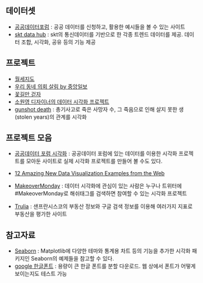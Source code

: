 ## 데이터셋

- [공공데이터포럼](https://www.data.go.kr/) : 공공 데이터를 신청하고, 활용한 예시들을 볼 수 있는 사이트
- [skt data hub](https://www.bigdatahub.co.kr/product/list.do?event_type=TPREMIUM) : skt의 통신데이터를 기반으로 한 각종 트렌드 데이터를 제공. 데이터 조합, 시각화, 공유 등의 기능 제공


## 프로젝트

- [월세지도](http://wolse.curzy.me/)
- [우리 동네 의회 살림 by 중앙일보](http://news.joins.com/DigitalSpecial/298)
- [꽃길만 걷자](https://github.com/FloweryRoads)
- [소원영 디자이너의 데이터 시각화 프로젝트](http://wonyoung.so/)
- [gunshot death](https://guns.periscopic.com/?year=2013) : 총기사고로 죽은 사망자 수, 그 죽음으로 인해 살지 못한 생(stolen years)의 관계를 시각화



## 프로젝트 모음

- [공공데이터 포럼 시각화](https://www.data.go.kr/useCase/visualization/index.do) : 공공데이터 포럼에 있는 데이터를 이용한 시각화 프로젝트를 모아둔 사이트로 실제 시각화 프로젝트를 만들어 볼 수도 있다. 

- [12 Amazing New Data Visualization Examples from the Web](https://infogram.com/blog/12-amazing-new-data-visualization-examples-web/)

- [MakeoverMonday](https://blog.naver.com/datageeks/221056662768) : 데이터 시각화에 관심이 있는 사람은 누구나 트위터에 #MakeoverMonday로 해쉬태그를 검색하면 참여할 수 있는 시각화 프로젝트

- [Trulia](https://www.trulia.com/) : 샌프란시스코의 부동산 정보와 구글 검색 정보를 이용해 여러가지 지표로 부동산을 평가한 사이트

  
## 참고자료

- [Seaborn](http://seaborn.pydata.org/examples/) : Matplotlib에 다양한 테마와 통계용 차트 등의 기능을 추가한 시각화 패키지인 Seaborn의 예제들을 참고할 수 있다. 
- [google 한글폰트](https://googlefonts.github.io/korean/) : 용량이 큰 한글 폰트를 분할 다운로드. 웹 상에서 폰트가 어떻게 보이는지도 테스트 가능
